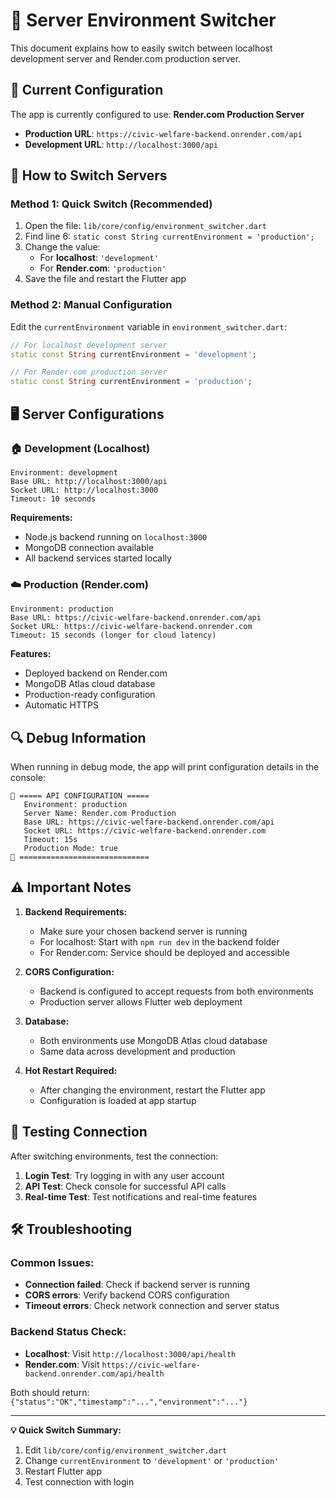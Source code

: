 # 🔧 Server Environment Switcher

This document explains how to easily switch between localhost development server and Render.com production server.

## 📍 **Current Configuration**
The app is currently configured to use: **Render.com Production Server**
- **Production URL**: `https://civic-welfare-backend.onrender.com/api`
- **Development URL**: `http://localhost:3000/api`

## 🔄 **How to Switch Servers**

### **Method 1: Quick Switch (Recommended)**
1. Open the file: `lib/core/config/environment_switcher.dart`
2. Find line 6: `static const String currentEnvironment = 'production';`
3. Change the value:
   - For **localhost**: `'development'`
   - For **Render.com**: `'production'`
4. Save the file and restart the Flutter app

### **Method 2: Manual Configuration**
Edit the `currentEnvironment` variable in `environment_switcher.dart`:

```dart
// For localhost development server
static const String currentEnvironment = 'development';

// For Render.com production server  
static const String currentEnvironment = 'production';
```

## 🖥️ **Server Configurations**

### **🏠 Development (Localhost)**
```
Environment: development
Base URL: http://localhost:3000/api
Socket URL: http://localhost:3000
Timeout: 10 seconds
```

**Requirements:**
- Node.js backend running on `localhost:3000`
- MongoDB connection available
- All backend services started locally

### **☁️ Production (Render.com)**
```
Environment: production
Base URL: https://civic-welfare-backend.onrender.com/api
Socket URL: https://civic-welfare-backend.onrender.com
Timeout: 15 seconds (longer for cloud latency)
```

**Features:**
- Deployed backend on Render.com
- MongoDB Atlas cloud database
- Production-ready configuration
- Automatic HTTPS

## 🔍 **Debug Information**

When running in debug mode, the app will print configuration details in the console:
```
🔧 ===== API CONFIGURATION =====
   Environment: production
   Server Name: Render.com Production
   Base URL: https://civic-welfare-backend.onrender.com/api
   Socket URL: https://civic-welfare-backend.onrender.com
   Timeout: 15s
   Production Mode: true
🔧 =============================
```

## ⚠️ **Important Notes**

1. **Backend Requirements:**
   - Make sure your chosen backend server is running
   - For localhost: Start with `npm run dev` in the backend folder
   - For Render.com: Service should be deployed and accessible

2. **CORS Configuration:**
   - Backend is configured to accept requests from both environments
   - Production server allows Flutter web deployment

3. **Database:**
   - Both environments use MongoDB Atlas cloud database
   - Same data across development and production

4. **Hot Restart Required:**
   - After changing the environment, restart the Flutter app
   - Configuration is loaded at app startup

## 🚀 **Testing Connection**

After switching environments, test the connection:

1. **Login Test**: Try logging in with any user account
2. **API Test**: Check console for successful API calls  
3. **Real-time Test**: Test notifications and real-time features

## 🛠️ **Troubleshooting**

### **Common Issues:**
- **Connection failed**: Check if backend server is running
- **CORS errors**: Verify backend CORS configuration
- **Timeout errors**: Check network connection and server status

### **Backend Status Check:**
- **Localhost**: Visit `http://localhost:3000/api/health`
- **Render.com**: Visit `https://civic-welfare-backend.onrender.com/api/health`

Both should return: `{"status":"OK","timestamp":"...","environment":"..."}`

---
**💡 Quick Switch Summary:**
1. Edit `lib/core/config/environment_switcher.dart`
2. Change `currentEnvironment` to `'development'` or `'production'`
3. Restart Flutter app
4. Test connection with login
